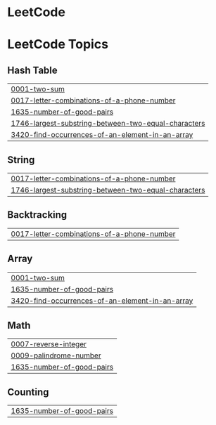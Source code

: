 # LeetCode
<!---LeetCode Topics Start-->
# LeetCode Topics
## Hash Table
|  |
| ------- |
| [0001-two-sum](https://github.com/RyanUsher606/LeetCode/tree/master/0001-two-sum) |
| [0017-letter-combinations-of-a-phone-number](https://github.com/RyanUsher606/LeetCode/tree/master/0017-letter-combinations-of-a-phone-number) |
| [1635-number-of-good-pairs](https://github.com/RyanUsher606/LeetCode/tree/master/1635-number-of-good-pairs) |
| [1746-largest-substring-between-two-equal-characters](https://github.com/RyanUsher606/LeetCode/tree/master/1746-largest-substring-between-two-equal-characters) |
| [3420-find-occurrences-of-an-element-in-an-array](https://github.com/RyanUsher606/LeetCode/tree/master/3420-find-occurrences-of-an-element-in-an-array) |
## String
|  |
| ------- |
| [0017-letter-combinations-of-a-phone-number](https://github.com/RyanUsher606/LeetCode/tree/master/0017-letter-combinations-of-a-phone-number) |
| [1746-largest-substring-between-two-equal-characters](https://github.com/RyanUsher606/LeetCode/tree/master/1746-largest-substring-between-two-equal-characters) |
## Backtracking
|  |
| ------- |
| [0017-letter-combinations-of-a-phone-number](https://github.com/RyanUsher606/LeetCode/tree/master/0017-letter-combinations-of-a-phone-number) |
## Array
|  |
| ------- |
| [0001-two-sum](https://github.com/RyanUsher606/LeetCode/tree/master/0001-two-sum) |
| [1635-number-of-good-pairs](https://github.com/RyanUsher606/LeetCode/tree/master/1635-number-of-good-pairs) |
| [3420-find-occurrences-of-an-element-in-an-array](https://github.com/RyanUsher606/LeetCode/tree/master/3420-find-occurrences-of-an-element-in-an-array) |
## Math
|  |
| ------- |
| [0007-reverse-integer](https://github.com/RyanUsher606/LeetCode/tree/master/0007-reverse-integer) |
| [0009-palindrome-number](https://github.com/RyanUsher606/LeetCode/tree/master/0009-palindrome-number) |
| [1635-number-of-good-pairs](https://github.com/RyanUsher606/LeetCode/tree/master/1635-number-of-good-pairs) |
## Counting
|  |
| ------- |
| [1635-number-of-good-pairs](https://github.com/RyanUsher606/LeetCode/tree/master/1635-number-of-good-pairs) |
<!---LeetCode Topics End-->